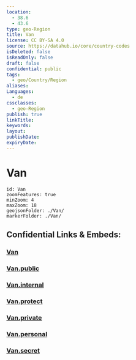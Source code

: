 ```yaml
---
location:
  - 38.6
  - 43.6
type: geo-Region
title: Van
license: CC BY-SA 4.0
source: https://datahub.io/core/country-codes
isDeleted: false
isReadOnly: false
draft: false
confidential: public
tags:
  - geo/Country/Region
aliases:
Languages:
  - de
cssclasses:
  - geo-Region
publish: true
linkTitle:
keywords:
layout:
publishDate:
expiryDate:
---
```


# Van

```leaflet
id: Van
zoomFeatures: true 
minZoom: 4 
maxZoom: 18
geojsonFolder: ./Van/
markerFolder: ./Van/
```


## Confidential Links & Embeds: 

### [Van](/_Standards/Earth/Continent/Europe/Europe~East/Turkey/Provinces~Turkey/Van.md) 

### [Van.public](/_public/Earth/Continent/Europe/Europe~East/Turkey/Provinces~Turkey/Van.public.md) 

### [Van.internal](/_internal/Earth/Continent/Europe/Europe~East/Turkey/Provinces~Turkey/Van.internal.md) 

### [Van.protect](/_protect/Earth/Continent/Europe/Europe~East/Turkey/Provinces~Turkey/Van.protect.md) 

### [Van.private](/_private/Earth/Continent/Europe/Europe~East/Turkey/Provinces~Turkey/Van.private.md) 

### [Van.personal](/_personal/Earth/Continent/Europe/Europe~East/Turkey/Provinces~Turkey/Van.personal.md) 

### [Van.secret](/_secret/Earth/Continent/Europe/Europe~East/Turkey/Provinces~Turkey/Van.secret.md)

